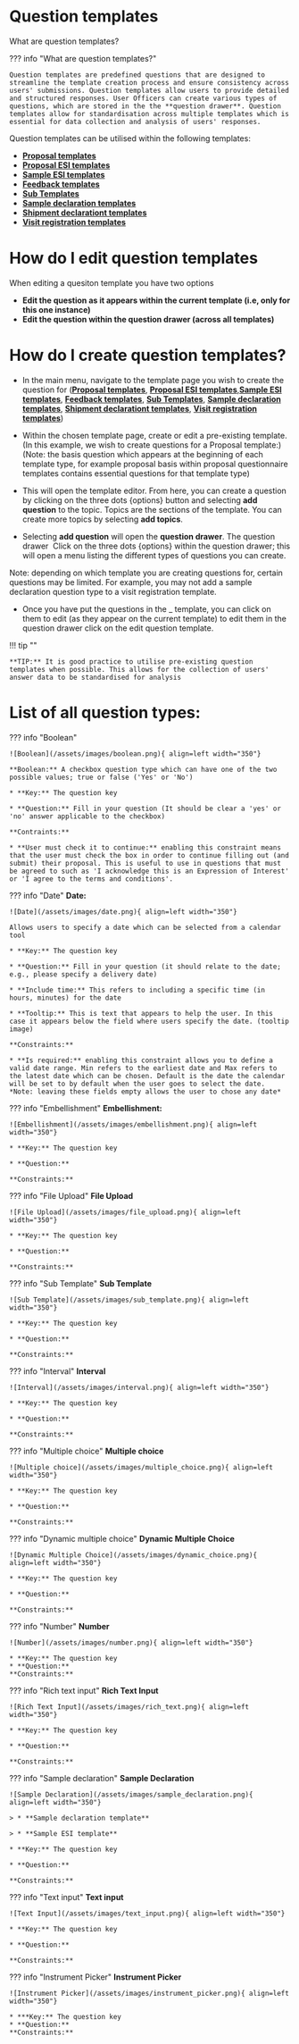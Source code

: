 # Question templates

What are question templates?


??? info "What are question templates?" 

    Question templates are predefined questions that are designed to streamline the template creation process and ensure consistency across users' submissions. Question templates allow users to provide detailed and structured responses. User Officers can create various types of questions, which are stored in the the **question drawer**. Question templates allow for standardisation across multiple templates which is essential for data collection and analysis of users' responses.

Question templates can be utilised within the following templates:

* [**Proposal templates**](templates/proposal_template.md)
* [**Proposal ESI templates**](templates/proposalESI_template.md)
* [**Sample ESI templates**](templates/sampleESI_template.md)
* [**Feedback templates**](templates/feedback_template.md)
* [**Sub Templates**](sub_template.md)
* [**Sample declaration templates**](templates/sampledec_template.md)
* [**Shipment declarationt templates**](templates/shipment_template.md)
* [**Visit registration templates**](templates/visit_template.md)

# **How do I edit question templates**

When editing a quesiton template you have two options

* **Edit the question as it appears within the current template (i.e, only for this one instance)**
* **Edit the question within the question drawer (across all templates)**


# **How do I create question templates?**

* In the main menu, navigate to the template page you wish to create the question for ([**Proposal templates**](templates/proposal_template.md), [**Proposal ESI templates**](templates/proposalESI_template.md),[**Sample ESI templates**](templates/sampleESI_template.md), [**Feedback templates**](templates/feedback_template.md), [**Sub Templates**](sub_template.md), [**Sample declaration templates**](templates/sampledec_template.md), [**Shipment declarationt templates**](templates/shipment_template.md), [**Visit registration templates**](templates/visit_template.md))

* Within the chosen template page, create or edit a pre-existing template. 
(In this example, we wish to create questions for a Proposal template:)
(Note: the basis question which appears at the beginning of each template type, for example proposal basis within proposal questionnaire templates contains essential questions for that template type)

* This will open the template editor. From here, you can create a question by clicking on the three dots {options} button and selecting **add question** to the topic. Topics are the sections of the template. You can create more topics by selecting **add topics**.

* Selecting **add question** will open the **question drawer**. The question drawer  Click on the three dots {options} within the question drawer; this will open a menu listing the different types of questions you can create. 

Note: depending on which template you are creating questions for, certain questions may be limited. For example, you may not add a sample declaration question type to a visit registration template.



* Once you have put the questions in the _ template, you can click on them to edit (as they appear on the current template) to edit them in the question drawer click on the edit question template.

!!! tip ""

    **TIP:** It is good practice to utilise pre-existing question templates when possible. This allows for the collection of users' answer data to be standardised for analysis

# **List of all question types:**

??? info "Boolean"

    ![Boolean](/assets/images/boolean.png){ align=left width="350"}

    **Boolean:** A checkbox question type which can have one of the two possible values; true or false ('Yes' or 'No')

    * **Key:** The question key

    * **Question:** Fill in your question (It should be clear a 'yes' or 'no' answer applicable to the checkbox)

    **Contraints:**
    
    * **User must check it to continue:** enabling this constraint means that the user must check the box in order to continue filling out (and submit) their proposal. This is useful to use in questions that must be agreed to such as 'I acknowledge this is an Expression of Interest' or 'I agree to the terms and conditions'.


??? info "Date"
    **Date:**

    ![Date](/assets/images/date.png){ align=left width="350"}

    Allows users to specify a date which can be selected from a calendar tool 

    * **Key:** The question key

    * **Question:** Fill in your question (it should relate to the date; e.g., please specify a delivery date) 

    * **Include time:** This refers to including a specific time (in hours, minutes) for the date

    * **Tooltip:** This is text that appears to help the user. In this case it appears below the field where users specify the date. (tooltip image)

    **Constraints:**

    * **Is required:** enabling this constraint allows you to define a valid date range. Min refers to the earliest date and Max refers to the latest date which can be chosen. Default is the date the calendar will be set to by default when the user goes to select the date. *Note: leaving these fields empty allows the user to chose any date*


??? info "Embellishment"
    **Embellishment:**

    ![Embellishment](/assets/images/embellishment.png){ align=left width="350"}

    * **Key:** The question key

    * **Question:**

    **Constraints:** 


??? info "File Upload"
    **File Upload**

    ![File Upload](/assets/images/file_upload.png){ align=left width="350"}

    * **Key:** The question key

    * **Question:**

    **Constraints:** 

??? info "Sub Template"
    **Sub Template**

    ![Sub Template](/assets/images/sub_template.png){ align=left width="350"}

    * **Key:** The question key

    * **Question:**

    **Constraints:**

??? info "Interval"
    **Interval**

    ![Interval](/assets/images/interval.png){ align=left width="350"}

    * **Key:** The question key

    * **Question:**

    **Constraints:** 

??? info "Multiple choice"
    **Multiple choice**

    ![Multiple choice](/assets/images/multiple_choice.png){ align=left width="350"}

    * **Key:** The question key

    * **Question:**

    **Constraints:** 

??? info "Dynamic multiple choice"
    **Dynamic Multiple Choice**

    ![Dynamic Multiple Choice](/assets/images/dynamic_choice.png){ align=left width="350"}

    * **Key:** The question key

    * **Question:**

    **Constraints:**

??? info "Number"
    **Number**

    ![Number](/assets/images/number.png){ align=left width="350"}

    * **Key:** The question key
    * **Question:**
    **Constraints:**


??? info "Rich text input"
    **Rich Text Input**

    ![Rich Text Input](/assets/images/rich_text.png){ align=left width="350"}

    * **Key:** The question key

    * **Question:**

    **Constraints:**


??? info "Sample declaration"
    **Sample Declaration**

    ![Sample Declaration](/assets/images/sample_declaration.png){ align=left width="350"}

    > * **Sample declaration template**

    > * **Sample ESI template**

    * **Key:** The question key

    * **Question:**

    **Constraints:** 

??? info "Text input"
    **Text input**

    ![Text Input](/assets/images/text_input.png){ align=left width="350"}

    * **Key:** The question key

    * **Question:**

    **Constraints:**

??? info "Instrument Picker"
    **Instrument Picker**

    ![Instrument Picker](/assets/images/instrument_picker.png){ align=left width="350"}

    * ***Key:** The question key
    * **Question:**
    **Constraints:**
